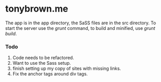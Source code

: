 # tonybrown.me

The app is in the app directory, the SaSS files are in the src
directory. To start the server use the *grunt* command, to build
and minified, use *grunt build*.

### Todo
1. Code needs to be refactored.
2. Want to use the Sass setup.
3. finish setting up my copy of sites with missing links.
4. Fix the anchor tags around div tags.
